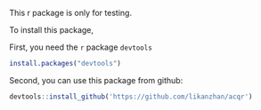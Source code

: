 This r package is only for testing.

To install this package,

First, you need the `r` package `devtools`
```r
install.packages("devtools")
```

Second, you can use this package from github:

```r
devtools::install_github('https://github.com/likanzhan/acqr')
```